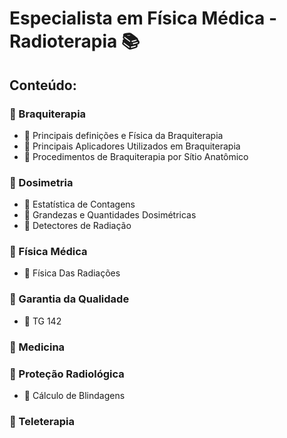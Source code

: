 # Especialista em Física Médica - Radioterapia :books:

## Conteúdo:

### :file_folder: Braquiterapia

- :memo: Principais definições e Física da Braquiterapia
- :memo: Principais Aplicadores Utilizados em Braquiterapia
- :memo: Procedimentos de Braquiterapia por Sítio Anatômico


### :file_folder: Dosimetria
- :memo: Estatística de Contagens
- :memo: Grandezas e Quantidades Dosimétricas
- :memo: Detectores de Radiação

### :file_folder: Física Médica

- :memo: Física Das Radiações



### :file_folder: Garantia da Qualidade

- :memo: TG 142

### :file_folder: Medicina


### :file_folder: Proteção Radiológica

- :memo: Cálculo de Blindagens

### :file_folder: Teleterapia
